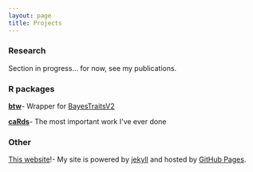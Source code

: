 ```yaml
---
layout: page
title: Projects
---
```


### Research

Section in progress... for now, see my publications.

### R packages

[**btw**](/projects/btw)- Wrapper for <a target="_blank" href="http://www.evolution.rdg.ac.uk/BayesTraits.html">BayesTraitsV2</a>

[**caRds**](/projects/caRds)- The most important work I've ever done

### Other

<a target="_blank" href="https://github.com/rgriff23/rgriff23.github.io">This website</a>!- My site is powered by <a target="_blank" href="https://jekyllrb.com/">jekyll</a> and hosted by <a target="_blank" href="https://pages.github.com/">GitHub Pages</a>. 

